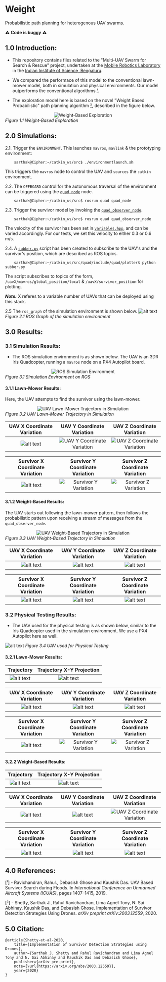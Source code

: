 # Weight

Probabilistic path planning for heterogenous UAV swarms.

:warning: **Code is buggy** :warning:

## 1.0 Introduction:

+ This repository contains files related to the "Multi-UAV Swarm for Search & Rescue" project, undertaken at the [Mobile Robotics Laboratory](http://aero.iisc.ac.in/people/debasish-ghose/) in the [Indian Institute of Science, Bengaluru](https://iisc.ac.in).

+ We compared the performace of this model to the conventional lawn-mower model, both in simulation and physical environments. Our model outperforms the conventional algorithms [¹](https://github.com/SarthakJShetty/Weight#40-references).

+ The exploration model here is based on the novel "Weight Based Probabilistic" path planning algorithm [²](https://github.com/SarthakJShetty/Weight#40-references), described in the figure below.


<div style="text-align:center">
        <img src="https://raw.githubusercontent.com/SarthakJShetty/Weight/master/assets/Weightage.jpg" alt="Weight-Based Exploration">
</div>
<i>Figure 1.1 Weight-Based Exploration</i>

## 2.0 Simulations:

2.1. Trigger the ```ENVIRONMENT```. This launches ```mavros```, ```mavlink``` & the prototyping environment:

        sarthak@Cipher:~/catkin_ws/src$ ./environmentlaunch.sh

This triggers the ```mavros``` node to control the UAV and ```sources``` the ```catkin``` environment.

2.2. The ```OFFBOARD```  control for the autonomous traversal of the environment can be triggered using the [```quad_node```](https://github.com/SarthakJShetty/Weight/blob/master/quad/src/quad_node.cpp) node.

        sarthak@Cipher:~/catkin_ws/src$ rosrun quad quad_node

2.3. Trigger the survivor model by invoking the [```quad_observer_node```](https://github.com/SarthakJShetty/Weight/blob/master/quad/src/quad_node.cpp).

        sarthak@Cipher:~/catkin_ws/src$ rosrun quad quad_observer_node

The velocity of the survivor has been set in [```variables.hpp```](https://github.com/SarthakJShetty/Weight/blob/master/quad/include/quad/variables/variables.hpp), and can be varied accordingly. For our tests, we set this velocity to either 0.3 or 0.6 m/s.

2.4. A [```subber.py```](https://github.com/SarthakJShetty/Weight/blob/master/quad/include/quad/plotter/subber.py) script has been created to subscribe to the UAV's and the survivor's position, which are described as ROS topics.

        sarthak@Cipher:~/catkin_ws/src/quad/include/quad/plotter$ python subber.py

The script subscribes to topics of the form, ```/uavX/mavros/global_position/local``` & ```/uavX/survivor_position``` for plotting.

***Note:*** X referes to a variable number of UAVs that can be deployed using this stack.

2.5 The ```ros_graph``` of the simulation environment is shown below.
![alt text](https://raw.githubusercontent.com/SarthakJShetty/Weight/master/assets/rosgraph.png "ROS Graph")
<i>Figure 2.1 ROS Graph of the simulation environment</i>

## 3.0 Results:

### 3.1 Simulation Results:

+ The ROS simulation environment is as shown below. The UAV is an 3DR Iris Quadcopter, running a ```mavros``` node on a PX4 Autopilot board.

<div style="text-align:center">
        <img src="https://raw.githubusercontent.com/SarthakJShetty/Weight/master/assets/ROS_Environment.png" alt="ROS Simulation Environment">
</div>
<i>Figure 3.1 Simulation Environment on ROS</i>

#### 3.1.1 Lawn-Mower Results:

Here, the UAV attempts to find the survivor using the lawn-mower.

<div style="text-align:center">
        <img src="https://raw.githubusercontent.com/SarthakJShetty/Weight/master/assets/SimLMTrajectories.png" alt="UAV Lawn-Mower Trajectory in Simulation">
</div>
<i>Figure 3.2 UAV Lawn-Mower Trajectory in Simulation</i>

UAV X Coordinate Variation           |  UAV Y Coordinate Variation | UAV Z Coordinate Variation
:-------------------------:|:-------------------------:|:---------:
![alt text](https://raw.githubusercontent.com/SarthakJShetty/Weight/master/assets/SimLMUAV1CoordinatesX.png "UAV X Coordinate Variation") |  ![](https://raw.githubusercontent.com/SarthakJShetty/Weight/master/assets/SimLMUAV1CoordinatesY.png "UAV Y Coordinate Variation") | ![](https://raw.githubusercontent.com/SarthakJShetty/Weight/master/assets/SimLMUAV1CoordinatesZ.png "UAV Z Coordinate Variation")

Survivor X Coordinate Variation             |  Survivor Y Coordinate Variation | Survivor Z Coordinate Variation
:-------------------------:|:-------------------------:|:---------:
![alt text](https://raw.githubusercontent.com/SarthakJShetty/Weight/master/assets/SimLMSurvivorX.png "Survivor X Variation")  |  ![](https://raw.githubusercontent.com/SarthakJShetty/Weight/master/assets/SimLMSurvivorY.png "Survivor Y Variation") | ![](https://raw.githubusercontent.com/SarthakJShetty/Weight/master/assets/SimLMSurvivorZ.png "Survivor Z Variation")


#### 3.1.2 Weight-Based Results:

The UAV starts out following the lawn-mower pattern, then follows the probabilistic pattern upon receiving a stream of messages from the ```quad_observer_node```.

<div style="text-align:center">
        <img src="https://raw.githubusercontent.com/SarthakJShetty/Weight/master/assets/SimWBTrajectory.png" alt="UAV Weight-Based Trajectory in Simulation">
</div>
<i>Figure 3.3 UAV Weight-Based Trajectory in Simulation</i>

UAV X Coordinate Variation           |  UAV Y Coordinate Variation | UAV Z Coordinate Variation
:-------------------------:|:-------------------------:|:---------:
![alt text](https://raw.githubusercontent.com/SarthakJShetty/Weight/master/assets/SimWBUAV1CoordinatesX.png "UAV X Coordinate Variation") | ![alt text](https://raw.githubusercontent.com/SarthakJShetty/Weight/master/assets/SimWBUAV1CoordinatesY.png "UAV Y Coordinate Variation") | ![alt text](https://raw.githubusercontent.com/SarthakJShetty/Weight/master/assets/SimWBUAV1CoordinatesZ.png "UAV Z Coordinate Variation")

Survivor X Coordinate Variation             |  Survivor Y Coordinate Variation | Survivor Z Coordinate Variation
:-------------------------:|:-------------------------:|:---------:
![alt text](https://raw.githubusercontent.com/SarthakJShetty/Weight/master/assets/SimWBSurvivorX.png "Survivor X Variation") | ![alt text](https://raw.githubusercontent.com/SarthakJShetty/Weight/master/assets/SimWBSurvivorX.png "Survivor Y Variation") | ![alt text](https://raw.githubusercontent.com/SarthakJShetty/Weight/master/assets/SimWBSurvivorX.png "Survivor Z Variation")


### 3.2 Physical Testing Results:

+ The UAV used for the physical testing is as shown below, similar to the Iris Quadcopter used in the simulation environment. We use a PX4 Autopilot here as well.

![alt text](https://raw.githubusercontent.com/SarthakJShetty/Weight/master/assets/PhysicalSetup.png "Physical Testing")
<i>Figure 3.4 UAV used for Physical Testing</i>

#### 3.2.1 Lawn-Mower Results:

Trajectory           |  Trajectory X-Y Projection
:-------------------:|:-------------------------:
![alt text](https://raw.githubusercontent.com/SarthakJShetty/Weight/master/assets/PhyLMTrajectory.png "UAV Lawn-Mower Trajectory during Physical Testing") | ![alt text](https://raw.githubusercontent.com/SarthakJShetty/Weight/master/assets/PhyLMXYProjection.png "UAV Lawn-Mower Trajectory during Physical Testing - XY Projection")

UAV X Coordinate Variation           |  UAV Y Coordinate Variation | UAV Z Coordinate Variation
:-------------------------:|:-------------------------:|:---------:
![alt text](https://raw.githubusercontent.com/SarthakJShetty/Weight/master/assets/PhyLMUAV1CoordinatesX.png "UAV X Coordinate Variation") | ![alt text](https://raw.githubusercontent.com/SarthakJShetty/Weight/master/assets/PhyLMUAV1CoordinatesY.png "UAV Y Coordinate Variation") | ![alt text](https://raw.githubusercontent.com/SarthakJShetty/Weight/master/assets/PhyLMUAV1CoordinatesZ.png "UAV Z Coordinate Variation")

Survivor X Coordinate Variation             |  Survivor Y Coordinate Variation | Survivor Z Coordinate Variation
:-------------------------:|:-------------------------:|:---------:
![alt text](https://raw.githubusercontent.com/SarthakJShetty/Weight/master/assets/PhyLMSurvivorX.png "Survivor X Variation")  | ![](https://raw.githubusercontent.com/SarthakJShetty/Weight/master/assets/PhyLMSurvivorY.png "Survivor Y Variation") | ![](https://raw.githubusercontent.com/SarthakJShetty/Weight/master/assets/PhyLMSurvivorZ.png "Survivor Z Variation")


#### 3.2.2 Weight-Based Results:

Trajectory           |  Trajectory X-Y Projection
:-------------------:|:-------------------------:
![alt text](https://raw.githubusercontent.com/SarthakJShetty/Weight/master/assets/PhyWBTrajectory.png "UAV Weight-Based Trajectory during Physical Testing") | ![alt text](https://raw.githubusercontent.com/SarthakJShetty/Weight/master/assets/PhyWBXYProjection.png "UAV Weight-Based Trajectory during Physical Testing - XY Projection")

UAV X Coordinate Variation           |  UAV Y Coordinate Variation | UAV Z Coordinate Variation
:-------------------------:|:-------------------------:|:---------:
![alt text](https://raw.githubusercontent.com/SarthakJShetty/Weight/master/assets/PhyWBUAV1CoordinatesX.png "UAV X Coordinate Variation") | ![alt text](https://raw.githubusercontent.com/SarthakJShetty/Weight/master/assets/PhyWBUAV1CoordinatesY.png "UAV Y Coordinate Variation")| ![](https://raw.githubusercontent.com/SarthakJShetty/Weight/master/assets/PhyWBUAV1CoordinatesZ.png "UAV Z Coordinate Variation")

Survivor X Coordinate Variation             |  Survivor Y Coordinate Variation | Survivor Z Coordinate Variation
:-------------------------:|:-------------------------:|:---------:
![alt text](https://raw.githubusercontent.com/SarthakJShetty/Weight/master/assets/PhyWBSurvivorX.png "Survivor X Variation") | ![alt text](https://raw.githubusercontent.com/SarthakJShetty/Weight/master/assets/PhyWBSurvivorY.png "Survivor Y Variation") | ![alt text](https://raw.githubusercontent.com/SarthakJShetty/Weight/master/assets/PhyWBSurvivorZ.png "Survivor Z Variation")


## 4.0 References:

[¹] - Ravichandran, Rahul., Debasish Ghose and Kaushik Das. UAV Based Survivor Search during Floods. In *International Conference on Unmanned Aircraft Systems (ICUAS)*, pages 1407–1415, 2019.

[²] - Shetty, Sarthak J., Rahul Ravichandran, Lima Agnel Tony, N. Sai Abhinay, Kaushik Das, and Debasish Ghose. Implementation of Survivor Detection Strategies Using Drones. *arXiv preprint arXiv:2003.12559*, 2020.

## 5.0 Citation:

```
@article{Shetty-et-al-2020,
    title={Implementation of Survivor Detection Strategies using Drones},
    author={Sarthak J. Shetty and Rahul Ravichandran and Lima Agnel Tony and N. Sai Abhinay and Kaushik Das and Debasish Ghose},
    publisher={arXiv pre-print},
    note={\url{https://arxiv.org/abs/2003.12559}},
    year={2020}
}
```